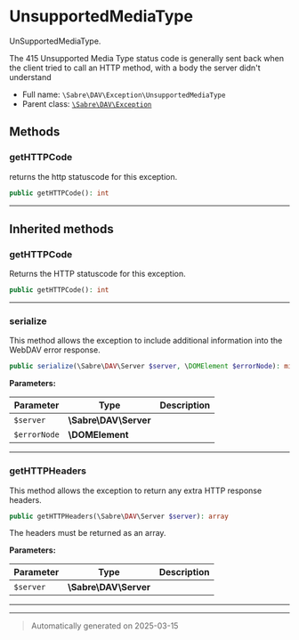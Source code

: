 
# UnsupportedMediaType

UnSupportedMediaType.

The 415 Unsupported Media Type status code is generally sent back when the client
tried to call an HTTP method, with a body the server didn't understand

* Full name: `\Sabre\DAV\Exception\UnsupportedMediaType`
* Parent class: [`\Sabre\DAV\Exception`](../Exception.md)




## Methods


### getHTTPCode

returns the http statuscode for this exception.

```php
public getHTTPCode(): int
```












***


## Inherited methods


### getHTTPCode

Returns the HTTP statuscode for this exception.

```php
public getHTTPCode(): int
```












***

### serialize

This method allows the exception to include additional information into the WebDAV error response.

```php
public serialize(\Sabre\DAV\Server $server, \DOMElement $errorNode): mixed
```








**Parameters:**

| Parameter | Type | Description |
|-----------|------|-------------|
| `$server` | **\Sabre\DAV\Server** |  |
| `$errorNode` | **\DOMElement** |  |





***

### getHTTPHeaders

This method allows the exception to return any extra HTTP response headers.

```php
public getHTTPHeaders(\Sabre\DAV\Server $server): array
```

The headers must be returned as an array.






**Parameters:**

| Parameter | Type | Description |
|-----------|------|-------------|
| `$server` | **\Sabre\DAV\Server** |  |





***


***
> Automatically generated on 2025-03-15
